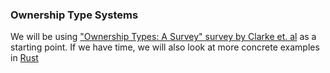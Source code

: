 ### Ownership Type Systems

We will be using ["Ownership Types: A Survey" survey by Clarke et. al](http://ilyasergey.net/papers/ownership-survey.pdf) as a starting point. If we have time, we will also look at more concrete examples in [Rust](https://doc.rust-lang.org/book/ownership.html)